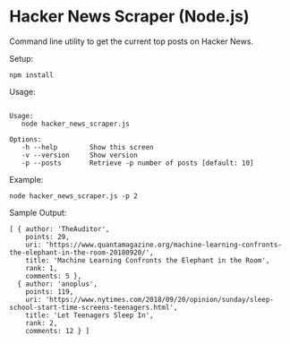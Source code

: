 # Hacker News Scraper (Node.js)

Command line utility to get the current top posts on Hacker News.

Setup:

```npm install``` 

Usage:  
  
```Hacker News Scraper  
  
Usage:  
   node hacker_news_scraper.js  
  
Options:  
   -h --help        Show this screen  
   -v --version     Show version  
   -p --posts       Retrieve -p number of posts [default: 10]
```  
  
Example:  
  
```node hacker_news_scraper.js -p 2```  
 
Sample Output:

```
[ { author: 'TheAuditor',
    points: 29,
    uri: 'https://www.quantamagazine.org/machine-learning-confronts-the-elephant-in-the-room-20180920/',
    title: 'Machine Learning Confronts the Elephant in the Room',
    rank: 1,
    comments: 5 },
  { author: 'anoplus',
    points: 119,
    uri: 'https://www.nytimes.com/2018/09/20/opinion/sunday/sleep-school-start-time-screens-teenagers.html',
    title: 'Let Teenagers Sleep In',
    rank: 2,
    comments: 12 } ]
```
